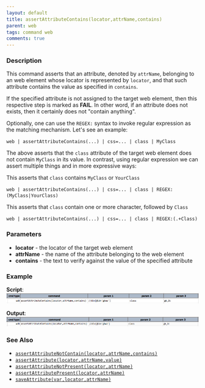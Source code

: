 ```yaml
---
layout: default
title: assertAttributeContains(locator,attrName,contains)
parent: web
tags: command web
comments: true
---
```


### Description
This command asserts that an attribute, denoted by `attrName`, belonging to an web element whose locator is
represented by `locator`, and that such attribute contains the value as specified in `contains`. 

If the specified attribute is not assigned to the target web element, then this respective step is marked as **FAIL**.
In other word, if an attribute does not exists, then it certainly does not "contain anything".

Optionally, one can use the `REGEX:` syntax to invoke regular expression as the matching mechanism. Let's see an
example:

```text
web | assertAttributeContains(...) | css=... | class | MyClass
```

The above asserts that the `class` attribute of the target web element does not contain `MyClass` in its value. In 
contrast, using regular expression we can assert multiple things and in more expressive ways:

This asserts that `class` contains `MyClass` or `YourClass`
```text
web | assertAttributeContains(...) | css=... | class | REGEX:(MyClass|YourClass)
```

This asserts that `class` contain one or more character, followed by `Class`
```text
web | assertAttributeContains(...) | css=... | class | REGEX:(.+Class)
```


### Parameters
- **locator** - the locator of the target web element
- **attrName** - the name of the attribute belonging to the web element
- **contains** - the text to verify against the value of the specified attribute


### Example
**Script**:<br/>
![](image/assertAttributeContains_01.png)

**Output**:<br/>
![](image/assertAttributeContains_02.png)


### See Also
- [`assertAttributeNotContain(locator,attrName,contains)`](assertAttributeNotContain(locator,attrName,contains))
- [`assertAttribute(locator,attrName,value)`](assertAttribute(locator,attrName,value))
- [`assertAttributeNotPresent(locator,attrName)`](assertAttributeNotPresent(locator,attrName))
- [`assertAttributePresent(locator,attrName)`](assertAttributePresent(locator,attrName))
- [`saveAttribute(var,locator,attrName)`](saveAttribute(var,locator,attrName))

